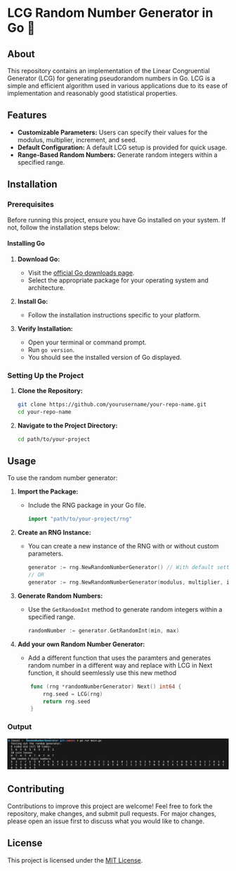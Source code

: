 # LCG Random Number Generator in Go 🎲

## About

This repository contains an implementation of the Linear Congruential Generator (LCG) for generating pseudorandom numbers in Go. LCG is a simple and efficient algorithm used in various applications due to its ease of implementation and reasonably good statistical properties.

## Features

- **Customizable Parameters:** Users can specify their values for the modulus, multiplier, increment, and seed.
- **Default Configuration:** A default LCG setup is provided for quick usage.
- **Range-Based Random Numbers:** Generate random integers within a specified range.

## Installation

### Prerequisites

Before running this project, ensure you have Go installed on your system. If not, follow the installation steps below:

#### Installing Go

1. **Download Go:**
   - Visit the [official Go downloads page](https://golang.org/dl/).
   - Select the appropriate package for your operating system and architecture.

2. **Install Go:**
   - Follow the installation instructions specific to your platform.

3. **Verify Installation:**
   - Open your terminal or command prompt.
   - Run `go version`.
   - You should see the installed version of Go displayed.

### Setting Up the Project

1. **Clone the Repository:**
   ```bash
   git clone https://github.com/yourusername/your-repo-name.git
   cd your-repo-name
   ```

2. **Navigate to the Project Directory:**
   ```bash
   cd path/to/your-project
   ```

## Usage

To use the random number generator:

1. **Import the Package:**
   - Include the RNG package in your Go file.
     ```go
     import "path/to/your-project/rng"
     ```

2. **Create an RNG Instance:**
   - You can create a new instance of the RNG with or without custom parameters.
     ```go
     generator := rng.NewRandomNumberGenerator() // With default settings
     // OR
     generator := rng.NewRandomNumberGenerator(modulus, multiplier, increment, seed) // With custom settings
     ```

3. **Generate Random Numbers:**
   - Use the `GetRandomInt` method to generate random integers within a specified range.
     ```go
     randomNumber := generator.GetRandomInt(min, max)
     ```

4. **Add your own Random Number Generator:**
    - Add a different function that uses the paramters and generates random number in a different way and replace with LCG in Next function, it should seemlessly use this new method
    ```go
        func (rng *randomNumberGenerator) Next() int64 {
            rng.seed = LCG(rng)
            return rng.seed
        }
    ```
### Output
![RNG Output](output.png)

## Contributing

Contributions to improve this project are welcome! Feel free to fork the repository, make changes, and submit pull requests. For major changes, please open an issue first to discuss what you would like to change.

## License

This project is licensed under the [MIT License](LICENSE).